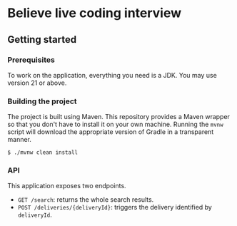 # Believe live coding interview

## Getting started

### Prerequisites

To work on the application, everything you need is a JDK. You may use version 21
or above.

### Building the project

The project is built using Maven. This repository provides a Maven wrapper so that
you don't have to install it on your own machine. Running the `mvnw` script will
download the appropriate version of Gradle in a transparent manner.


```shell
$ ./mvnw clean install
```

### API

This application exposes two endpoints.

* `GET /search`: returns the whole search results.
* `POST /deliveries/{deliveryId}`: triggers the delivery identified by `deliveryId`.